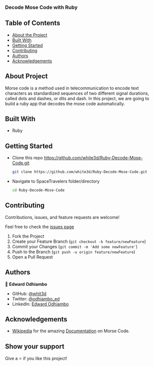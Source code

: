 ### Decode Mose Code with Ruby

## Table of Contents

* [About the Project](#about-the-project)
* [Built With](#built-with)
* [Getting Started](#getting-started)
* [Contributing](#contributing)
* [Authors](#author)
* [Acknowledgements](#acknowledgements)

## About Project

Morse code is a method used in telecommunication to encode text characters as standardized sequences of two different signal durations, called dots and dashes, or dits and dash. In this project, we are going to build a ruby app that decodes the mose code automatically.



## Built With

* Ruby


## Getting Started

* Clone this repo <https://github.com/white3d/Ruby-Decode-Mose-Code.git>

    ```bash
    git clone https://github.com/white3d/Ruby-Decode-Mose-Code.git
    ```

* Navigate to SpaceTravelers folder/directory

    ```bash
    cd Ruby-Decode-Mose-Code
    ```



## Contributing

Contributions, issues, and feature requests are welcome!

Feel free to check the [issues page](../../issues)

  1. Fork the Project
  2. Create your Feature Branch (`git checkout -b feature/newFeature`)
  3. Commit your Changes (`git commit -m 'Add some newFeature'`)
  4. Push to the Branch (`git push -u origin feature/newFeature`)
  5. Open a Pull Request

## Authors

👤 **Edward Odhiambo**

- GitHub: [@whit3d](https://github.com/white3d)
- Twitter: [@odhiambo_ed](https://twitter.com/odhiambo_ed)
- LinkedIn: [Edward Odhiambo](https://www.linkedin.com/in/edward-odhiambo-6a462a21b/)


## Acknowledgements

* [Wikipedia](https://en.wikipedia.org/) for the amazing [Documentation](https://en.wikipedia.org/wiki/Morse_code) on Morse Code.

## Show your support

Give a ⭐️ if you like this project!
